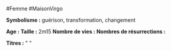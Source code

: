 #Femme #MaisonVirgo

**Symbolisme :** guérison, transformation, changement

**Age :**
**Taille :** 2m15
**Nombre de vies :**
**Nombres de résurrections :**

**Titres :** 
"
"

